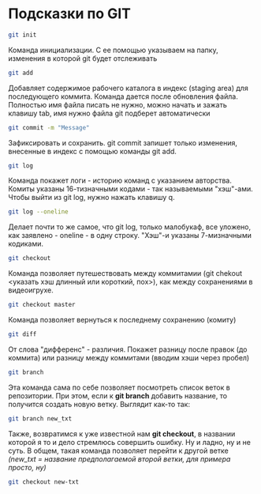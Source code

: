 # Подсказки по GIT

```sh
git init
```
Команда инициализации. С ее помощью указываем на папку, изменения в которой git будет отслеживать


```sh
git add
```

Добавляет содержимое рабочего каталога в индекс (staging area) для последующего коммита. Команда дается после обновления файла. Полностью имя файла писать не нужно, можно начать и зажать клавишу tab, имя нужно файла git подберет автоматически

```sh
git commit -m "Message"
```
Зафиксировать и сохранить. git commit запишет только изменения, внесенные в индекс с помощью команды git add. 

```sh
git log
```
Команда покажет логи - историю команд с указанием авторства. Комиты указаны 16-тизначными кодами - так называемыми "хэш"-ами. Чтобы выйти из git log, нужно нажать клавишу q. 

```sh
git log --oneline
```
Делает почти то же самое, что git log, только малобукаф, все уложено, как заявлено - oneline - в одну строку. "Хэш"-и указаны 7-мизначными кодиками. 

```sh
git checkout
```
Команда позволяет путешествовать между коммитамии (git chekout <указать хэш длинный или короткий, пох>), как между сохранениями в видеоигрухе. 

```sh
git checkout master
```
Команда позволяет вернуться к последнему сохранению (комиту)
```sh
git diff
```
От слова "дифференс" - различия. Покажет разницу после правок (до коммита) или разницу между коммитами (вводим хэши через пробел)
```sh
git branch
```
Эта команда сама по себе позволяет посмотреть список веток в репозитории. 
При этом, если к **git branch** добавить название, то получится создать новую ветку. Выглядит как-то так:
```sh
git branch new_txt
```
Также, возвратимся к уже известной нам **git checkout**, в названии которой я то и дело стремлюсь совершить ошибку. Ну и ладно, ну и не суть. В общем, такая команда позволяет перейти к другой ветке *(new_txt = название предполагаемой второй ветки, для примера просто, ну)*
```sh
git checkout new-txt
```
